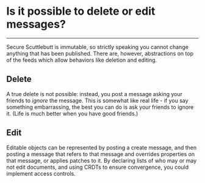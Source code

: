 # Is it possible to delete or edit messages?

---

Secure Scuttlebutt is immutable, so strictly speaking you cannot change anything that has been published.
There are, however, abstractions on top of the feeds which allow behaviors like deletion and editing.

## Delete

A true delete is not possible: instead, you post a message asking your friends to _ignore_ the message.
This is somewhat like real life - if you say something embarrassing, the best you can do is ask your friends to ignore it.
(Life is much better when you have good friends.)

## Edit

Editable objects can be represented by posting a create message, and then posting a message that refers to that message and overrides properties on that message, or applies patches to it.
By declaring lists of who may or may not edit documents, and using CRDTs to ensure convergence, you could implement access controls.
